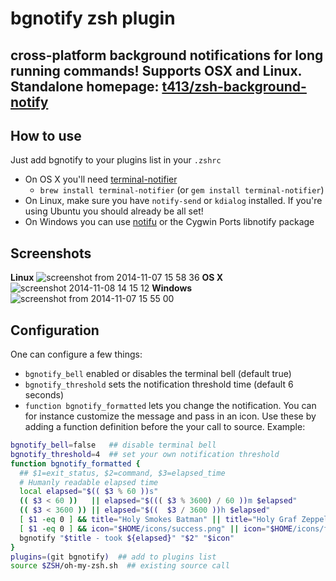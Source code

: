# bgnotify zsh plugin
cross-platform background notifications for long running commands! Supports OSX and Linux.
Standalone homepage: [t413/zsh-background-notify](https://github.com/t413/zsh-background-notify)
---
## How to use
Just add bgnotify to your plugins list in your `.zshrc`
- On OS X you'll need [terminal-notifier](https://github.com/alloy/terminal-notifier)
  - `brew install terminal-notifier` (or `gem install terminal-notifier`)
- On Linux, make sure you have `notify-send` or `kdialog` installed. If you're using Ubuntu you should already be all set!
- On Windows you can use [notifu](https://www.paralint.com/projects/notifu/) or the Cygwin Ports libnotify package
## Screenshots
**Linux**
![screenshot from 2014-11-07 15 58 36](https://cloud.githubusercontent.com/assets/326829/4962187/256b465c-66da-11e4-927d-cc2fc105e31f.png)
**OS X**
![screenshot 2014-11-08 14 15 12](https://cloud.githubusercontent.com/assets/326829/4965780/19fa3eac-6795-11e4-8ed6-0355711123a9.png)
**Windows**
![screenshot from 2014-11-07 15 55 00](https://cloud.githubusercontent.com/assets/326829/4962159/a2625ca0-66d9-11e4-9e91-c5834913190e.png)
## Configuration
One can configure a few things:
- `bgnotify_bell` enabled or disables the terminal bell (default true)
- `bgnotify_threshold` sets the notification threshold time (default 6 seconds)
- `function bgnotify_formatted` lets you change the notification. You can for instance customize the message and pass in an icon.
Use these by adding a function definition before the your call to source. Example:
```sh
bgnotify_bell=false   ## disable terminal bell
bgnotify_threshold=4  ## set your own notification threshold
function bgnotify_formatted {
  ## $1=exit_status, $2=command, $3=elapsed_time
  # Humanly readable elapsed time
  local elapsed="$(( $3 % 60 ))s"
  (( $3 < 60 ))   || elapsed="$((( $3 % 3600) / 60 ))m $elapsed"
  (( $3 < 3600 )) || elapsed="$((  $3 / 3600 ))h $elapsed"
  [ $1 -eq 0 ] && title="Holy Smokes Batman" || title="Holy Graf Zeppelin"
  [ $1 -eq 0 ] && icon="$HOME/icons/success.png" || icon="$HOME/icons/fail.png"
  bgnotify "$title - took ${elapsed}" "$2" "$icon"
}
plugins=(git bgnotify)  ## add to plugins list
source $ZSH/oh-my-zsh.sh  ## existing source call
```
